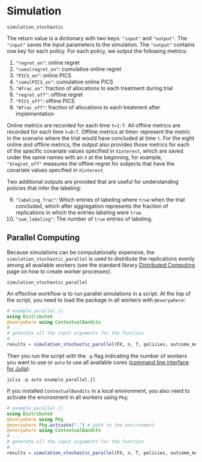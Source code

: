 Simulation
==========

```@docs
simulation_stochastic
```

The return value is a dictionary with two keys: `"input"` and `"output"`. The `"input"` saves the input parameters to the simulation. The `"output"` contains one key for each policy. For each policy, we output the following metrics:

1. `"regret_on"`: online regret
2. `"cumulregret_on"`: cumulative online regret
3. `"PICS_on"`: online PICS
4. `"cumulPICS_on"`: cumulative online PICS 
5. `"Wfrac_on"`: fraction of allocations to each treatment during trial
6. `"regret_off"`: offline regret
7. `"PICS_off"`: offline PICS 
8. `"Wfrac_off"`: fraction of allocations to each treatment after implementation

Online metrics are recorded for each time `t=1:T`. All offline metrics are recorded for each time `t=0:T`. Offline metrics at time`t` represent the metric in the scenario where the trial would have concluded at time `t`. For the eight online and offline metrics, the output also provides those metrics for each of the specific covariate values specified in `Xinterest`, which are saved under the same names with an `X` at the beginning, for example, `"Xregret_off"` measures the offline regret for subjects that have the covariate values specified in `Xinterest`.

Two additional outputs are provided that are useful for understanding policies that infer the labeling:

9. `"labeling_frac"`: Which entries of labeling where `true` when the trial concluded, which after aggregation represents the fraction of replications in which the entries labeling were `true`.
10. `"sum_labeling"`: The number of `true` entries of labeling.

## Parallel Computing

Because simulations can be computationally expensive, the `simulation_stochastic_parallel` is used to distribute the replications evenly among all available workers (see the standard library [Distributed Computing](https://docs.julialang.org/en/v1/stdlib/Distributed/) page on how to create worker processes).

```@docs
simulation_stochastic_parallel
```

An effective workflow is to run parallel simulations in a script. At the top of the script, you need to load the package in all workers with `@everywhere`:

```julia
# example_parallel.jl
using Distributed
@everywhere using ContextualBandits
# ...
# generate all the input arguments for the function
# ...
results = simulation_stochastic_parallel(FX, n, T, policies, outcome_model)
```
Then you run the script with the `-p` flag indicating the number of workers you want to use or `auto` to use all available cores ([command line interface for Julia](https://docs.julialang.org/en/v1/manual/command-line-interface/)):
```
julia -p auto example_parallel.jl
```
If you installed `ContextualBandits` in a local environment, you also need to activate the environment in all workers using `Pkg`:
```julia
# example_parallel.jl
using Distributed
@everywhere using Pkg
@everywhere Pkg.activate(".") # path to the environment
@everywhere using ContextualBandits
# ...
# generate all the input arguments for the function
# ...
results = simulation_stochastic_parallel(FX, n, T, policies, outcome_model)
```

